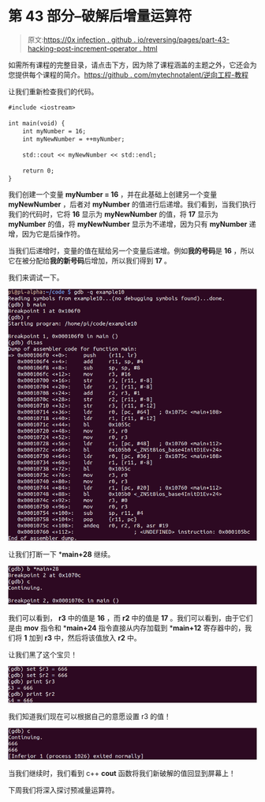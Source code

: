 # 第 43 部分–破解后增量运算符

> 原文:[https://0x infection . github . io/reversing/pages/part-43-hacking-post-increment-operator . html](https://0xinfection.github.io/reversing/pages/part-43-hacking-post-increment-operator.html)

如需所有课程的完整目录，请点击下方，因为除了课程涵盖的主题之外，它还会为您提供每个课程的简介。[https://github . com/mytechnotalent/逆向工程-教程](https://github.com/mytechnotalent/Reverse-Engineering-Tutorial)

让我们重新检查我们的代码。

```
#include <iostream>

int main(void) {
    int myNumber = 16;
    int myNewNumber = ++myNumber;

    std::cout << myNewNumber << std::endl;

    return 0;
}

```

我们创建一个变量 **myNumber = 16** ，并在此基础上创建另一个变量 **myNewNumber** ，后者对 **myNumber** 的值进行后递增。我们看到，当我们执行我们的代码时，它将 **16** 显示为 **myNewNumber** 的值，将 **17** 显示为 **myNumber** 的值，将 **myNewNumber** 显示为不递增，因为只有 **myNumber** 递增，因为它是后操作符。

当我们后递增时，变量的值在赋给另一个变量后递增。例如**我的号码**是 **16** ，所以它在被分配给**我的新号码**后增加，所以我们得到 **17** 。

我们来调试一下。

![](img/87fe4ae60e00ec60cd5fbbde5b9cd408.png)

让我们打断一下 ***main+28** 继续。

![](img/5db1130a2867625dcb54cd7ddf8b4447.png)

我们可以看到， **r3** 中的值是 **16** ，而 **r2** 中的值是 **17** 。我们可以看到，由于它们是由 **mov** 指令和 ***main+24** 指令直接从内存加载到 ***main+12** 寄存器中的，我们将 **1** 加到 **r3** 中，然后将该值放入 **r2** 中。

让我们黑了这个宝贝！

![](img/de3425ab40b78bfca92aa680b854f360.png)

我们知道我们现在可以根据自己的意愿设置 r3 的值！

![](img/f9225fd8476c047494c3af75f82efa10.png)

当我们继续时，我们看到 c++ **cout** 函数将我们新破解的值回显到屏幕上！

下周我们将深入探讨预减量运算符。